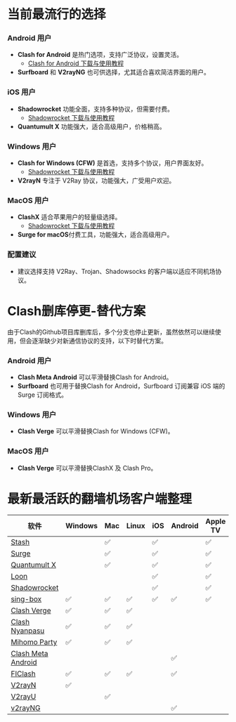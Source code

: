 # 当前最流行的选择
### Android 用户
- **Clash for Android** 是热门选项，支持广泛协议，设置灵活。
  - [Clash for Android 下载与使用教程](https://github.com/airport755/Best-VPN-Node/blob/main/clients/ClashForAndroid.md)  
- **Surfboard** 和 **V2rayNG** 也可供选择，尤其适合喜欢简洁界面的用户。

### iOS 用户
- **Shadowrocket** 功能全面，支持多种协议，但需要付费。
  - [Shadowrocket 下载与使用教程](https://github.com/airport755/Best-VPN-Node/blob/main/clients/Shadowrocket.md)  
- **Quantumult X** 功能强大，适合高级用户，价格稍高。

### Windows 用户
- **Clash for Windows (CFW)** 是首选，支持多个协议，用户界面友好。
  - [Shadowrocket 下载与使用教程](https://github.com/airport755/Best-VPN-Node/blob/main/clients/ClashForAndroid.md)  
- **V2rayN** 专注于 V2Ray 协议，功能强大，广受用户欢迎。

### MacOS 用户
- **ClashX** 适合苹果用户的轻量级选择。
  - [Shadowrocket 下载与使用教程](https://github.com/airport755/Best-VPN-Node/blob/main/clients/ClashForAndroid.md)  
- **Surge for macOS**付费工具，功能强大，适合高级用户。

### 配置建议
- 建议选择支持 V2Ray、Trojan、Shadowsocks 的客户端以适应不同机场协议。

# Clash删库停更-替代方案
由于Clash的Github项目库删库后，多个分支也停止更新，虽然依然可以继续使用，但会逐渐缺少对新通信协议的支持，以下时替代方案。
### Android 用户
- **Clash Meta Android** 可以平滑替换Clash for Android。
- **Surfboard** 也可用于替换Clash for Android，Surfboard 订阅兼容 iOS 端的 Surge 订阅格式。
### Windows 用户
- **Clash Verge** 可以平滑替换Clash for Windows (CFW)。
### MacOS 用户
- **Clash Verge** 可以平滑替换ClashX 及 Clash Pro。

# 最新最活跃的翻墙机场客户端整理
| 软件 | Windows | Mac | Linux | iOS | Android | Apple TV | 上次更新 |
| --- | --- | --- | --- | --- | --- | --- | --- |
| [Stash](https://apps.apple.com/app/stash/id1596063349) |  | ✅ |  | ✅ |  | ✅ | 2024.06.18 |
| [Surge](https://nssurge.com/) |  | ✅ |  | ✅ |  | ✅ | 2024.06.14 |
| [Quantumult X](https://apps.apple.com/us/app/id1443988620) |  | ✅ |  | ✅ |  | ✅ | 2024.04.21 |
| [Loon](https://loon0x00.github.io/LoonManual/) |  |  |  | ✅ |  | ✅ | 2024.07.09 |
| [Shadowrocket](https://apps.apple.com/bo/app/shadowrocket/id932747118?l=en) |  |  |  | ✅ |  | ✅ | 2024.07.05 |
| [sing-box](https://sing-box.sagernet.org/) | ✅ | ✅ | ✅ | ✅ | ✅ | ✅ | 2024.06.09 |
| [Clash Verge](https://clashx.pro/clash-verge-official/) | ✅ | ✅ | ✅ |  |  |  | 2024.07.15 |
| [Clash Nyanpasu](https://nyanpasu.elaina.moe/zh-CN/) | ✅ | ✅ | ✅ |  |  |  | 2024.04.09 |
| [Mihomo Party](https://github.com/pompurin404/mihomo-party) | ✅ | ✅ | ✅ |  |  |  | 2024.09.09 |
| [Clash Meta Android](https://github.com/MetaCubeX/ClashMetaForAndroid/releases) |  |  |  |  | ✅ |  | 2024.07.28 |
| [FIClash](https://github.com/chen08209/FlClash/blob/main/README_zh_CN.md) | ✅ | ✅ | ✅ |  | ✅ |  | 2024.08.02 |
| [V2rayN](https://github.com/2dust/v2rayN/releases) | ✅ |  |  |  |  |  | 2024.07.15 |
| [V2rayU](https://github.com/yanue/V2rayU/releases) |  | ✅ |  |  |  |  | 2024.07.29 |
| [v2rayNG](https://github.com/2dust/v2rayNG/releases) |  |  |  |  | ✅ |  | 2024.07.30 |



